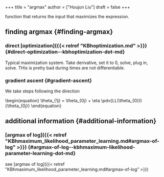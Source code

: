 +++
title = "argmax"
author = ["Houjun Liu"]
draft = false
+++

function that returns the input that maximizes the expression.


## finding argmax {#finding-argmax}


### direct [optimization]({{< relref "KBhoptimization.md" >}}) {#direct-optimization--kbhoptimization-dot-md}

Typical maximization system. Take derivative, set it to 0, solve, plug in, solve. THis is pretty bad during times are not differentiable.


### gradient ascent {#gradient-ascent}

We take steps following the direction

\begin{equation}
\theta\_{1j} = \theta\_{0j} + \eta  \pdv{LL(\theta\_{0})}{\theta\_{0j}}
\end{equation}


## additional information {#additional-information}


### [argmax of log]({{< relref "KBhmaximum_likelihood_parameter_learning.md#argmax-of-log" >}}) {#argmax-of-log--kbhmaximum-likelihood-parameter-learning-dot-md}

see [argmax of log]({{< relref "KBhmaximum_likelihood_parameter_learning.md#argmax-of-log" >}})
